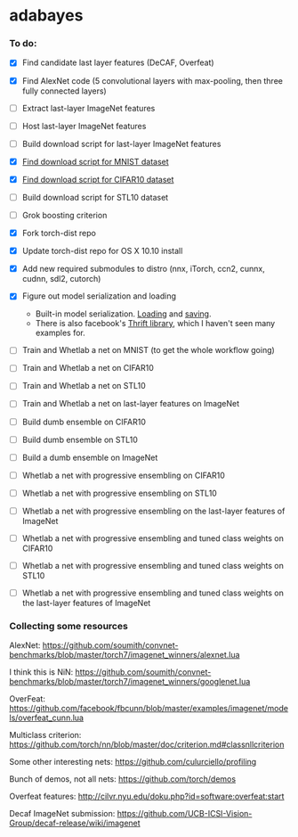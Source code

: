 # adabayes

### To do:
* [x] Find candidate last layer features (DeCAF, Overfeat)
* [x] Find AlexNet code (5 convolutional layers with max-pooling, then three fully connected layers)
* [ ] Extract last-layer ImageNet features
* [ ] Host last-layer ImageNet features
* [ ] Build download script for last-layer ImageNet features
* [X] [Find download script for MNIST dataset](https://github.com/torch/demos/blob/master/train-a-digit-classifier/dataset-mnist.lua#L4)
* [X] [Find download script for CIFAR10 dataset](https://github.com/torch/demos/blob/1bfcb778dd3e237e5716a2c7001e3535cb17064c/train-on-cifar/train-on-cifar.lua#L140-L220)
* [ ] Build download script for STL10 dataset
* [ ] Grok boosting criterion
* [x] Fork torch-dist repo
* [x] Update torch-dist repo for OS X 10.10 install
* [x] Add new required submodules to distro (nnx, iTorch, ccn2, cunnx, cudnn, sdl2, cutorch)
* [x] Figure out model serialization and loading
    * Built-in model serialization. [Loading](https://github.com/facebook/fblualib/blob/master/fblualib/thrift/README.md) and [saving](https://github.com/torch/demos/blob/1bfcb778dd3e237e5716a2c7001e3535cb17064c/train-on-cifar/train-on-cifar.lua#L372).
    * There is also facebook's [Thrift library](https://github.com/facebook/fblualib/blob/master/fblualib/thrift/README.md), which I haven't seen many examples for.
* [ ] Train and Whetlab a net on MNIST (to get the whole workflow going)
* [ ] Train and Whetlab a net on CIFAR10
* [ ] Train and Whetlab a net on STL10
* [ ] Train and Whetlab a net on last-layer features on ImageNet
* [ ] Build dumb ensemble on CIFAR10
* [ ] Build dumb ensemble on STL10
* [ ] Build a dumb ensemble on ImageNet
* [ ] Whetlab a net with progressive ensembling on CIFAR10
* [ ] Whetlab a net with progressive ensembling on STL10
* [ ] Whetlab a net with progressive ensembling on the last-layer features of ImageNet
* [ ] Whetlab a net with progressive ensembling and tuned class weights on CIFAR10
* [ ] Whetlab a net with progressive ensembling and tuned class weights on STL10
* [ ] Whetlab a net with progressive ensembling and tuned class weights on the last-layer features of ImageNet


### Collecting some resources

AlexNet:
https://github.com/soumith/convnet-benchmarks/blob/master/torch7/imagenet_winners/alexnet.lua

I think this is NiN:
https://github.com/soumith/convnet-benchmarks/blob/master/torch7/imagenet_winners/googlenet.lua

OverFeat:
https://github.com/facebook/fbcunn/blob/master/examples/imagenet/models/overfeat_cunn.lua

Multiclass criterion:
https://github.com/torch/nn/blob/master/doc/criterion.md#classnllcriterion

Some other interesting nets:
https://github.com/culurciello/profiling

Bunch of demos, not all nets:
https://github.com/torch/demos

Overfeat features:
http://cilvr.nyu.edu/doku.php?id=software:overfeat:start

Decaf ImageNet submission:
https://github.com/UCB-ICSI-Vision-Group/decaf-release/wiki/imagenet
